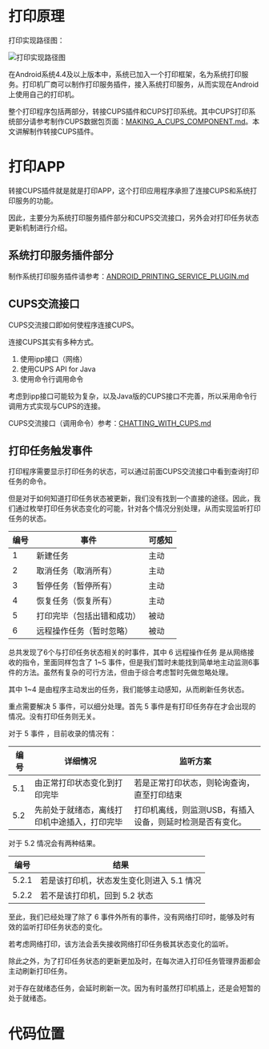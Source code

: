 # 打印原理

打印实现路径图：

![打印实现路径图](https://github.com/openthos/printer-analysis/blob/master/report/raw/3987526971.png)

在Android系统4.4及以上版本中，系统已加入一个打印框架，名为系统打印服务。打印机厂商可以制作打印服务插件，接入系统打印服务，从而实现在Android上使用自己的打印机。

整个打印程序包括两部分，转接CUPS插件和CUPS打印系统。其中CUPS打印系统部分请参考制作CUPS数据包页面：[MAKING_A_CUPS_COMPONENT.md](https://github.com/openthos/printer-analysis/blob/master/doc/zh/MAKING_A_CUPS_COMPONENT.md)。本文讲解制作转接CUPS插件。


# 打印APP

转接CUPS插件就是就是打印APP，这个打印应用程序承担了连接CUPS和系统打印服务的功能。

因此，主要分为系统打印服务插件部分和CUPS交流接口，另外会对打印任务状态更新机制进行介绍。

## 系统打印服务插件部分

制作系统打印服务插件请参考：[ANDROID_PRINTING_SERVICE_PLUGIN.md](https://github.com/openthos/printer-analysis/blob/master/doc/zh/ANDROID_PRINTING_SERVICE_PLUGIN.md)

## CUPS交流接口

CUPS交流接口即如何使程序连接CUPS。

连接CUPS其实有多种方式。

1. 使用ipp接口（网络）
2. 使用CUPS API for Java
3. 使用命令行调用命令

考虑到ipp接口可能较为复杂，以及Java版的CUPS接口不完善，所以采用命令行调用方式实现与CUPS的连接。

CUPS交流接口（调用命令）参考：[CHATTING_WITH_CUPS.md](https://github.com/openthos/printer-analysis/blob/master/doc/zh/CHATTING_WITH_CUPS.md)

## 打印任务触发事件

打印程序需要显示打印任务的状态，可以通过前面CUPS交流接口中看到查询打印任务的命令。

但是对于如何知道打印任务状态被更新，我们没有找到一个直接的途径。因此，我们通过枚举打印任务状态变化的可能，针对各个情况分别处理，从而实现监听打印任务的状态。

编号|事件|可感知
|---|---|---
|1|新建任务|主动
|2|取消任务（取消所有）|主动
|3|暂停任务（暂停所有）|主动
|4|恢复任务（恢复所有）|主动
|5|打印完毕（包括出错和成功）|被动
|6|远程操作任务（暂时忽略）|被动

总共发现了6个与打印任务状态相关的时事件，其中 6 远程操作任务 是从网络接收的指令，里面同样包含了 1~5 事件，但是我们暂时未能找到简单地主动监测6事件的方法。虽然有复杂的可行方法，但由于综合考虑暂时先做忽略处理。

其中 1~4 是由程序主动发出的任务，我们能够主动感知，从而刷新任务状态。

重点需要解决 5 事件，可以细分处理。首先 5 事件是有打印任务存在才会出现的情况。没有打印任务则无关。

对于 5 事件 ，目前收录的情况有：

编号|详细情况|监听方案
|---|---|---
|5.1|由正常打印状态变化到打印完毕|若是正常打印状态，则轮询查询，直至打印结束
|5.2|先前处于就绪态，离线打印机中途插入，打印完毕|打印机离线，则监测USB，有插入设备，则延时检测是否有变化。

对于 5.2 情况会有两种结果。

编号|结果
|---|---
|5.2.1|若是该打印机，状态发生变化则进入 5.1 情况
|5.2.2|若不是该打印机，回到 5.2 状态

至此，我们已经处理了除了 6 事件外所有的事件，没有网络打印时，能够及时有效的监听打印任务状态的变化。

若考虑网络打印，该方法会丢失接收网络打印任务极其状态变化的监听。

除此之外，为了打印任务状态的更新更加及时，在每次进入打印任务管理界面都会主动刷新打印任务。

对于存在就绪态任务，会延时刷新一次。因为有时虽然打印机插上，还是会短暂的处于就绪态。

# 代码位置
